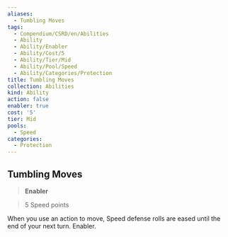 ```yaml
---
aliases:
  - Tumbling Moves
tags:
  - Compendium/CSRD/en/Abilities
  - Ability
  - Ability/Enabler
  - Ability/Cost/5
  - Ability/Tier/Mid
  - Ability/Pool/Speed
  - Ability/Categories/Protection
title: Tumbling Moves
collection: Abilities
kind: Ability
action: false
enabler: true
cost: '5'
tier: Mid
pools:
  - Speed
categories:
  - Protection
---
```

## Tumbling Moves    
>**Enabler**    
>5 Speed points  
    
When you use an action to move, Speed defense rolls are eased until the end of your next turn. Enabler.